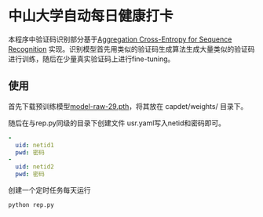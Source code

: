 # 中山大学自动每日健康打卡

本程序中验证码识别部分基于[Aggregation Cross-Entropy for Sequence Recognition](https://arxiv.org/abs/1904.08364)
实现。识别模型首先用类似的验证码生成算法生成大量类似的验证码进行训练，随后在少量真实验证码上进行fine-tuning。

## 使用
首先下载预训练模型[model-raw-29.pth](https://github.com/7eu7d7/sysu_report/releases/tag/v1)，将其放在 capdet/weights/ 目录下。

随后在与rep.py同级的目录下创建文件 usr.yaml写入netid和密码即可。
```yaml
-
  uid: netid1
  pwd: 密码
-
  uid: netid2
  pwd: 密码
```

创建一个定时任务每天运行
```bash
python rep.py
```